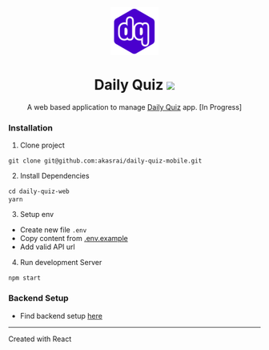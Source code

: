 <p align="center">
<img src="https://raw.githubusercontent.com/akasrai/daily-quiz-mobile/master/android/app/src/main/res/mipmap-xhdpi/ic_launcher.png?token=AELU3B4SR6VBOVAVMVPCESC6ZOMJ6" alt="logo" />
<h1 align="center" >Daily Quiz
<img src="https://img.shields.io/badge/License-MIT-red.svg" src="license">
</h1>
<p align="center">
A web based application to manage <a href="https://github.com/akasrai/daily-quiz-mobile"> Daily Quiz</a> app. [In Progress]
</p>

### Installation

1. Clone project

```
git clone git@github.com:akasrai/daily-quiz-mobile.git
```

2. Install Dependencies

```
cd daily-quiz-web
yarn
```

3. Setup env

- Create new file `.env`
- Copy content from [.env.example](https://github.com/akasrai/daily-quiz-web/blob/master/.env)
- Add valid API url

4. Run development Server

```
npm start
```

### Backend Setup

- Find backend setup [here](https://github.com/akasrai/daily-quiz-backend)

---

Created with React
